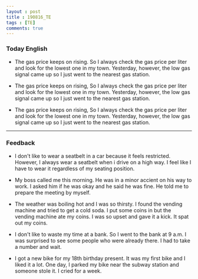 ```yaml
---
layout : post
title : 190816_TE 
tags : [TE]
comments: true
---
```

### Today English
- The gas price keeps on rising. So I always check the gas price per liter and look for the lowest one in my town. Yesterday, however, the low gas signal came up so I just went to the nearest gas station.

- The gas price keeps on rising, So I always check the gas price per liter and look for the lowest one in my town. Yesterday, however, the low gas signal came up so I just went to the nearest gas station.

- The gas price keeps on rising, So I always check the gas price per liter and look for the lowest one in my town. Yesterday, however, the low gas signal came up so I just went to the nearest gas station.

* * *
### Feedback

- I don't like to wear a seatbelt in a car because it feels restricted. However, I always wear a seatbelt when i drive on a high way. I feel like I have to wear it regardless of my seating position.

- My boss called me this morning. He was in a minor accient on his way to work. I asked him if he was okay and he said he was fine. He told me to prepare the meeting by myself.

- The weather was boiling hot and I was so thirsty. I found the vending machine and tried to get a cold soda. I put some coins in but the vending machine ate my coins. I was so upset and gave it a kick. It spat out my coins.

- I don't like to waste my time at a bank. So I went to the bank at 9 a.m. I was surprised to see some people who were already there. I had to take a number and wait.

- I got a new bike for my 18th birthday present. It was my first bike and I liked it a lot. One day, I parked my bike near the subway station and someone stole it. I cried for a week.
